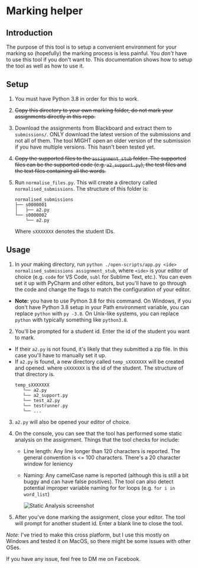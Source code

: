 # Marking helper

## Introduction

The purpose of this tool is to setup a convenient environment for your marking so (hopefully) the marking process is less painful. You *don't* have to use this tool if you don't want to. This documentation shows how to setup the tool as well as how to use it.

## Setup

1. You must have Python 3.8 in order for this to work. 

2. ~~Copy this directory to your own marking folder, do not mark your assignments directly in this repo.~~

3. Download the assignments from Blackboard and extract them to `submissions/`. ONLY download the latest version of the submissions and not all of them. The tool MIGHT open an older version of the submission if you have multiple versions. This hasn't been tested yet.

4. ~~Copy the supported files to the `assignment_stub` folder. The supported files can be the supported code (e.g. `a2_support.py`), the test files and the text files containing all the words.~~

5. Run `normalise_files.py`. This will create a directory called `normalised_submissions`. The structure of this folder is:
   ```
   normalised_submissions
   ├── s0000001
   │   ├── a2.py
   └── s0000002
       └── a2.py
   ```
   Where `sXXXXXXX` denotes the student IDs.

## Usage 
1. In your making directory, run `python ./open-scripts/app.py <ide> normalised_submissions assignment_stub`, where `<ide>` is your editor of choice (e.g. `code` for VS Code, `subl` for Sublime Text, etc.). You can even set it up with PyCharm and other editors, but you'll have to go through the code and change the flags to match the configuration of your editor.
* **Note:** you have to use Python 3.8 for this command. On Windows, if you don't have Python 3.8 setup in your Path environment variable, you can replace `python` with `py -3.8`. On Unix-like systems, you can replace `python` with typically something like `python3.8`.
2. You'll be prompted for a student id. Enter the id of the student you want to mark. 
  * If their `a2.py` is not found, it's likely that they submitted a zip file. In this case you'll have to manually set it up.
  * If `a2.py` is found, a new directory called `temp_sXXXXXXX` will be created and opened. where `sXXXXXXX` is the id of the student. The structure of that directory is.
	```
    temp_sXXXXXXX
       └── a2.py
       └── a2_support.py
       └── test_a2.py
       └── testrunner.py
	   └── ...
	```

3. `a2.py` will also be opened your editor of choice.

4. On the console, you can see that the tool has performed some static analysis on the assignment. Things that the tool checks for include:

   * Line length: Any line longer than 120 characters is reported. The general convention is <= 100 characters. There's a 20 character window for leniency

   * Naming: Any camelCase name is reported (although this is still a bit buggy and can have false positives). The tool can also detect potential improper variable naming for for loops (e.g. `for i in word_list`)

     ![Static Analysis screenshot](https://i.imgur.com/0n0fiEK.png)

5. After you've done marking the assignment, close your editor. The tool will prompt for another student id. Enter a blank line to close the tool.

*Note:* I've tried to make this cross platform, but I use this mostly on Windows and tested it on MacOS, so there might be some issues with other OSes.

If you have any issue, feel free to DM me on Facebook.